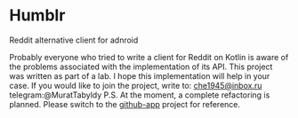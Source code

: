 # Humblr
Reddit alternative client for adnroid

Probably everyone who tried to write a client for Reddit on Kotlin is aware of the problems associated with the implementation of its API. This project was written as part of a lab. I hope this implementation will help in your case.
If you would like to join the project, write to: che1945@inbox.ru
telegram:@MuratTabyldy
P.S.
At the moment, a complete refactoring is planned. Please switch to the [github-app](https://github.com/MuratTablyldy/github-app) project for reference.

